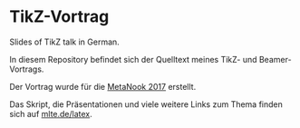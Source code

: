 TikZ-Vortrag
=============

Slides of TikZ talk in German.

In diesem Repository befindet sich der Quelltext meines TikZ- und Beamer-Vortrags.

Der Vortrag wurde für die
[MetaNook 2017](http://metanook.de/2017) erstellt.

Das Skript, die Präsentationen und viele weitere Links zum Thema finden sich
auf [mlte.de/latex](http://www.mlte.de/latex).
